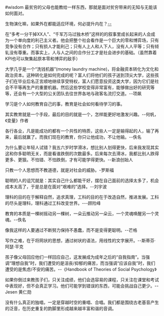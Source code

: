 #wisdom 
最贫穷的父母也能教给一样东西，那就是面对贫穷带来的无知与无能该如何面对。

生物演化嘛，如果外在都能适应环境，何必提升内在？[--](https://mp.weixin.qq.com/s/g_FgfmZAaa9b2n8E0JAuSQ)

在“多考一分干掉XX人”、“千军万马过独木桥”这样的的叙事里成长起来的人会成为一个单向度的利己主义者。他会把整个社会看作是一个巨大的零和博弈场，只有竞争没有合作；只有损人才能利己；只有人上人和人下人，没有人人平等；只有倾轧没有尊重。而事实上，人与人之间的合作分工才是社会进步的基础。（虽然靠着KPI也可以聚集起原本零和博弈的敌手）

大学几乎是一个“洗钱机器”(money laundry machine)，将金融资本转化为文化和政治资本。这种转化是如何完成的呢？富人们将他们的孩子送到顶尖大学，这些孩子们在毕业后名正言顺地继续享受特权，富人们愿意投资这类大学，因为它们是社会不平等再生产的重要机器。然后这些学校变得非常富有，能够做出好的研究等等，还会有一个大型的公关团队去往世界各地与政客名流打交道。--项飙

学习是个人如何教育自己的事，教育是社会如何看待学习的事。

其实教育就是一个手段，最后的目的就是一个，怎样能更好地激发兴趣。--何帆，《变量》作者

各行各业，凡是能成功的都有一个共性的特质，这些人一定是输得起的人，输了再来，最后就赢了。而我们现在的教育，你只让他成功，不让他输。--佚名

为什么要让年轻人试错？我五六岁时学滑冰，想比别人划得更快，后来我发现其实这和你多聪明无关，而是看谁跌倒的次数最多。后来每次去滑冰，我都比别人跌得更多、更狠。不怕错、不怕跌倒，才有可能学得更快。--新浪创始人

只教一个人思想而不教道德，就是对社会的威胁。-罗斯福

聪明的人的诅咒就是：其实自己什么都能干好，摆在自己面前的选择太多了，机会成本太高了，于是总是在面对“艰难的”选择。--刘宇波


理科的目的在于解释自然，追求真理，工科的目的在于改造自然，推进发展。工科的尽头是理科，理科通过工科改变世界。---顾险峰

教育的本质是一棵树摇动另一棵树，一朵云推动另一朵云，一个灵魂唤醒另一个灵魂。--佚名

像我这样的人要通过不断努力保持不愚蠢，而不是变得更聪明。--芒格

写作之难，在于将网状的思想，通过树状的语法，用线性的文字展开。--斯蒂芬·阿瑟·平克

孩子像父母回应他们一样回应自己，这发展成为成年之后的“自我指南”。当强调“理想自我”时，我们遭受的是沮丧/抑郁的痛苦，而当强调“应该自我”时，我们遭受的是焦虑/不安的痛苦。--《Handbook of Theories of Social Psychology》

如果你倒过来教孩子们，只关注成绩，他们会选容易的课程，只关注在课堂和考试中表现好，但不会真正学习。他们可能学到错误的东西，可能会挑战自己更少。--Jesen 黄仁勋

没有什么真正的独唱，一定是穿越时空的重唱、合唱。我们都是围绕古老基音产生的泛音，在历史重复的韵脚里形成越来越丰富和谐的音调。